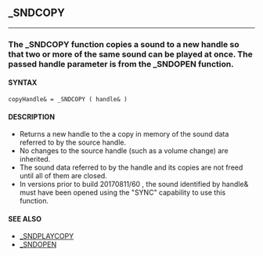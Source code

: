 ## _SNDCOPY
---

### The _SNDCOPY function copies a sound to a new handle so that two or more of the same sound can be played at once. The passed handle parameter is from the _SNDOPEN function.

#### SYNTAX

`copyHandle& = _SNDCOPY ( handle& )`

#### DESCRIPTION
* Returns a new handle to the a copy in memory of the sound data referred to by the source handle.
* No changes to the source handle (such as a volume change) are inherited.
* The sound data referred to by the handle and its copies are not freed until all of them are closed.
* In versions prior to build 20170811/60 , the sound identified by handle& must have been opened using the "SYNC" capability to use this function.


#### SEE ALSO
* [_SNDPLAYCOPY](./_SNDPLAYCOPY.md)
* [_SNDOPEN](./_SNDOPEN.md)
